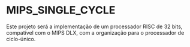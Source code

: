 # MIPS_SINGLE_CYCLE
Este projeto será a implementação de um processador RISC de 32 bits, compatível com o MIPS DLX, com a organização para o processador de ciclo-único.
